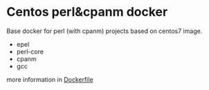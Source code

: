 Centos perl&cpanm docker
========================
Base docker for perl (with cpanm) projects based on centos7 image.

* epel
* perl-core
* cpanm
* gcc

more information in [Dockerfile](Dockerfile)
